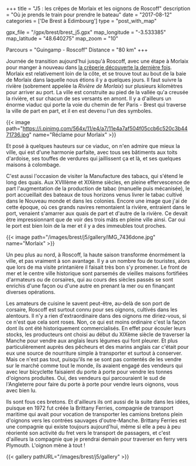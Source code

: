 +++
title = "J5 : les crêpes de Morlaix et les oignons de Roscoff"
description = "Où je prends le train pour prendre le bateau"
date = "2017-08-12"
categories = ['De Brest à Edimbourg']
type = "post_with_map"

gpx_file = "/gpx/brest/brest_j5.gpx"
map_longitude = "-3.533385"
map_latitude = "48.640275"
map_zoom = "10"

Parcours = "Guingamp - Roscoff"
Distance = "80 km"
+++


Journée de transition aujourd'hui jusqu'à Roscoff, avec une étape à Morlaix pour manger à nouveau dans [la crêperie découverte la dernière fois](http://www.creperietybihan.fr/).
Morlaix est relativement loin de la côte, et se trouve tout au bout de la baie de Morlaix dans laquelle nous étions il y a quelques jours. Il faut suivre la rivière (sobrement appelée la *Rivière de Morlaix*) sur plusieurs kilomètres pour arriver au port. La ville est construite au pied de la vallée qu'a creusée la rivière, et sur chacun de ses versants en amont. Il y a d'ailleurs un énorme viaduc qui porte la voie du chemin de fer Paris - Brest qui traverse la ville de part en part, et il en est devenu l'un des symboles.

{{< image path="https://i.pinimg.com/564x/11/e4/a7/11e4a7af504f05ccb6c520c3b4471736.jpg" name="Réclame pour Morlaix" >}}

Et posé à quelques hauteurs sur ce viaduc, on n'en admire que mieux la ville, qui est d'une harmonie parfaite, avec tous ses bâtiments aux toits d'ardoise, ses touffes de verdures qui jaillissent ça et là, et ses quelques maisons à colombage.

C'est aussi l'occasion de visiter la Manufacture des tabacs, qui s'étend le long des quais. Aux XVIIIème et XIXème siècles, en pleine effervescence de part l'augmentation de la production de tabac (manuelle puis mécanisée), le port accueillait des bateaux de tous horizons venus livrer le tabac cultivé dans le Nouveau monde et dans les colonies. Encore une image que j'ai de cette époque, où ces grands navires remontaient la rivière, entraient dans le port, venaient s'amarrer aux quais de part et d'autre de la rivière. Ce devait être impressionnant que de voir des trois mâts en pleine ville ainsi. Car oui le port est bien loin de la mer et il y a des immeubles tout proches.

{{< image path="/images/brest/j5/gallery/IMG_7436done.jpg" name="Morlaix" >}}

Un peu plus au nord, à Roscoff, la haute saison transforme énormément la ville, et pas vraiment à son avantage. Il y a un nombre fou de touristes, alors que lors de ma visite printanière il faisait très bon s'y promener.
Le front de mer et le centre ville historique sont parsemés de vieilles maisons fortifiées d'armateurs ou de corsaires, qui au cours des siècles passés se sont enrichis d'une façon ou d'une autre en prenant la mer ou en finançant diverses opérations.

Les amateurs de cuisine le savent peut-être, au-delà de son port de corsaire, Roscoff est surtout connu pour ses oignons, cultivés dans les alentours. Il n'y a rien d'extraordinaire dans des oignons me diriez-vous, si ce n'est que cela sont roses. Non, ce qui est moins ordinaire c'est la façon dont ils ont été historiquement commercialisés. En effet pour écouler leurs stocks, les producteurs ont choisi au début du XIXème siècle de traverser la Manche pour vendre aux anglais leurs légumes qui font pleurer. Et plus particulièrement auprès des pêcheurs et des marins anglais car c'était pour eux une source de nourriture simple à transporter et surtout à conserver. Mais ce n'est pas tout, puisqu'ils ne se sont pas contentés de les vendre sur le marché comme tout le monde, ils avaient engagé des vendeurs qui avec leur bicyclette faisaient du porte à porte pour vendre les tonnes d'oignons produites. Oui, des vendeurs qui parcouraient le sud de l'Angleterre pour faire du porte à porte pour vendre leurs oignons, vous avec bien lu.

Ils sont fous ces bretons. Et d'ailleurs ils ont aussi de la suite dans les idées, puisque en 1972 fut créée la Brittany Ferries, compagnie de transport maritime qui avait pour vocation de transporter les camions bretons plein d'oignons vers les contrées sauvages d'outre-Manche. Brittany Ferries est une compagnie qui existe toujours aujourd'hui, même si elle a peu à peu réorienté son activité du fret vers le transport de passagers, et c'est d'ailleurs la compagnie que je prendrai demain pour traverser en ferry vers Plymouth.
L'oignon mène à tout !


{{< gallery pathURL="/images/brest/j5/gallery" >}}
